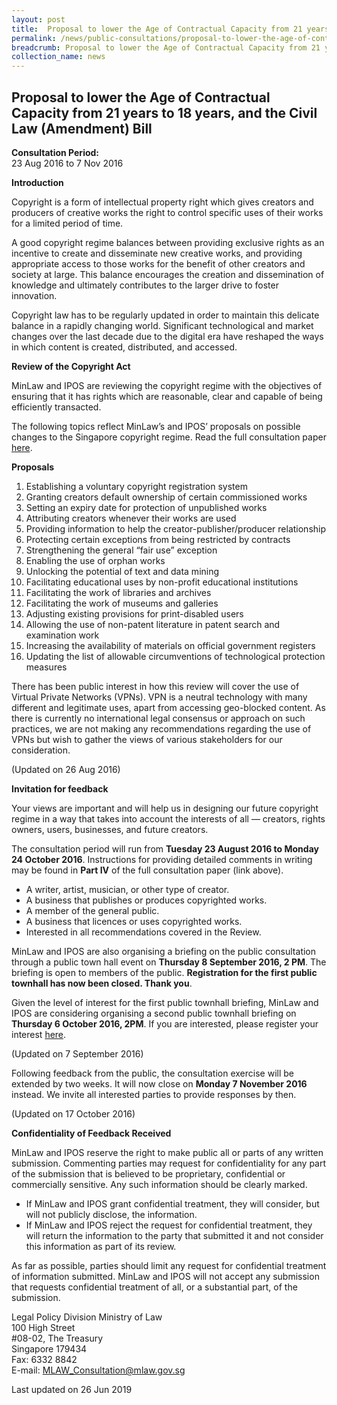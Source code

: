 ```yaml
---
layout: post
title:  Proposal to lower the Age of Contractual Capacity from 21 years to 18 years, and the Civil Law (Amendment) Bill
permalink: /news/public-consultations/proposal-to-lower-the-age-of-contractual-capacity-from-21-years-to-18-years-and-the-civil-law/
breadcrumb: Proposal to lower the Age of Contractual Capacity from 21 years to 18 years, and the Civil Law (Amendment) Bill
collection_name: news
---
```


Proposal to lower the Age of Contractual Capacity from 21 years to 18 years, and the Civil Law (Amendment) Bill
---

**Consultation Period:**  
23 Aug 2016 to 7 Nov 2016

**Introduction**

Copyright is a form of intellectual property right which gives creators and producers of creative works the right to control specific uses of their works for a limited period of time.

A good copyright regime balances between providing exclusive rights as an incentive to create and disseminate new creative works, and providing appropriate access to those works for the benefit of other creators and society at large. This balance encourages the creation and dissemination of knowledge and ultimately contributes to the larger drive to foster innovation.

Copyright law has to be regularly updated in order to maintain this delicate balance in a rapidly changing world.  Significant technological and market changes over the last decade due to the digital era have reshaped the ways in which content is created, distributed, and accessed.

**Review of the Copyright Act**

MinLaw and IPOS are reviewing the copyright regime with the objectives of ensuring that it has rights which are reasonable, clear and capable of being efficiently transacted.

The following topics reflect MinLaw’s and IPOS’ proposals on possible changes to the Singapore copyright regime. Read the full consultation paper [here](/files/Public_Consultation_Paper_on_Proposed_Changes_to_Copyright_Regime_in_Singapore_August_2016.pdf/).

**Proposals**
<ol class="1">
  <li>Establishing a voluntary copyright registration system</li>
  <li>Granting creators default ownership of certain commissioned works</li>
  <li>Setting an expiry date for protection of unpublished works</li>
  <li>Attributing creators whenever their works are used</li>
  <li>Providing information to help the creator-publisher/producer relationship</li>
  <li>Protecting certain exceptions from being restricted by contracts</li>
  <li>Strengthening the general “fair use” exception</li>
  <li>Enabling the use of orphan works</li>
  <li>Unlocking the potential of text and data mining</li>
  <li>Facilitating educational uses by non-profit educational institutions</li>
  <li>Facilitating the work of libraries and archives</li>
  <li>Facilitating the work of museums and galleries</li>
  <li>Adjusting existing provisions for print-disabled users</li>
  <li>Allowing the use of non-patent literature in patent search and examination work</li>
  <li>Increasing the availability of materials on official government registers</li>
  <li>Updating the list of allowable circumventions of technological protection measures</li>
</ol>

There has been public interest in how this review will cover the use of Virtual Private Networks (VPNs). VPN is a neutral technology with many different and legitimate uses, apart from accessing geo-blocked content.  As there is currently no international legal consensus or approach on such practices, we are not making any recommendations regarding the use of VPNs but wish to gather the views of various stakeholders for our consideration.

(Updated on 26 Aug 2016)

**Invitation for feedback**

Your views are important and will help us in designing our future copyright regime in a way that takes into account the interests of all — creators, rights owners, users, businesses, and future creators.

The consultation period will run from **Tuesday 23 August 2016 to Monday 24 October 2016**. Instructions for providing detailed comments in writing may be found in **Part IV** of the full consultation paper (link above).

* A writer, artist, musician, or other type of creator.
* A business that publishes or produces copyrighted works.
* A member of the general public.
* A business that licences or uses copyrighted works.
* Interested in all recommendations covered in the Review.

MinLaw and IPOS are also organising a briefing on the public consultation through a public town hall event on **Thursday 8 September 2016, 2 PM**. The briefing is open to members of the public. **Registration for the first public townhall has now been closed. Thank you**.

Given the level of interest for the first public townhall briefing, MinLaw and IPOS are considering organising a second public townhall briefing on **Thursday 6 October 2016, 2PM**. If you are interested, please register your interest [here](#).

(Updated on 7 September 2016)

Following feedback from the public, the consultation exercise will be extended by two weeks. It will now close on **Monday 7 November 2016** instead. We invite all interested parties to provide responses by then.
 
(Updated on 17 October 2016)

**Confidentiality of Feedback Received**

MinLaw and IPOS reserve the right to make public all or parts of any written submission. Commenting parties may request for confidentiality for any part of the submission that is believed to be proprietary, confidential or commercially sensitive. Any such information should be clearly marked.

* If MinLaw and IPOS grant confidential treatment, they will consider, but will not publicly disclose, the information.
* If MinLaw and IPOS reject the request for confidential treatment, they will return the information to the party that submitted it and not consider this information as part of its review.

As far as possible, parties should limit any request for confidential treatment of information submitted. MinLaw and IPOS will not accept any submission that requests confidential treatment of all, or a substantial part, of the submission.

<p class="address-centered">
Legal Policy Division
Ministry of Law<br>
100 High Street<br>
#08-02, The Treasury<br>
Singapore 179434<br>
Fax: 6332 8842<br>
E-mail: <a href="mailto:MLAW_Consultation@mlaw.gov.sg">MLAW_Consultation@mlaw.gov.sg</a>
</p>

<p class="right-side-updated">Last updated on 26 Jun 2019</p>
